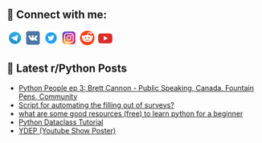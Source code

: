 ## 🔎 Connect with me:
[<img src="https://github.com/bullbesh/bullbesh/blob/main/images/Telegram.png" width="32" height="32" />](https://t.me/bullbesh)
[<img src="https://github.com/bullbesh/bullbesh/blob/main/images/VK.png" width="32" height="32" />](https://vk.com/bullbesh)
[<img src="https://github.com/bullbesh/bullbesh/blob/main/images/Twitter.png" width="32" height="32" />](https://twitter.com/bullbesh1)
[<img src="https://github.com/bullbesh/bullbesh/blob/main/images/Instagram.png" width="32" height="32" />](https://www.instagram.com/bullbesh)
[<img src="https://github.com/bullbesh/bullbesh/blob/main/images/Reddit.png" width="32" height="32" />](https://www.reddit.com/user/bullbesh)
[<img src="https://github.com/bullbesh/bullbesh/blob/main/images/YouTube.png" width="32" height="32" />](https://www.youtube.com/channel/UCtfjRs6uzgq5mfm8S06WTcg)

## 📕 Latest r/Python Posts
<!-- BLOG-POST-LIST:START -->
- [Python People ep 3: Brett Cannon - Public Speaking, Canada, Fountain Pens, Community](https://www.reddit.com/r/Python/comments/15abit0/python_people_ep_3_brett_cannon_public_speaking/)
- [Script for automating the filling out of surveys?](https://www.reddit.com/r/Python/comments/15aa8rl/script_for_automating_the_filling_out_of_surveys/)
- [what are some good resources &lpar;free&rpar; to learn python for a beginner](https://www.reddit.com/r/Python/comments/15a94l9/what_are_some_good_resources_free_to_learn_python/)
- [Python Dataclass Tutorial](https://www.reddit.com/r/Python/comments/15a81p9/python_dataclass_tutorial/)
- [YDEP &lpar;Youtube Show Poster&rpar;](https://www.reddit.com/r/Python/comments/15a7oqr/ydep_youtube_show_poster/)
<!-- BLOG-POST-LIST:END -->
